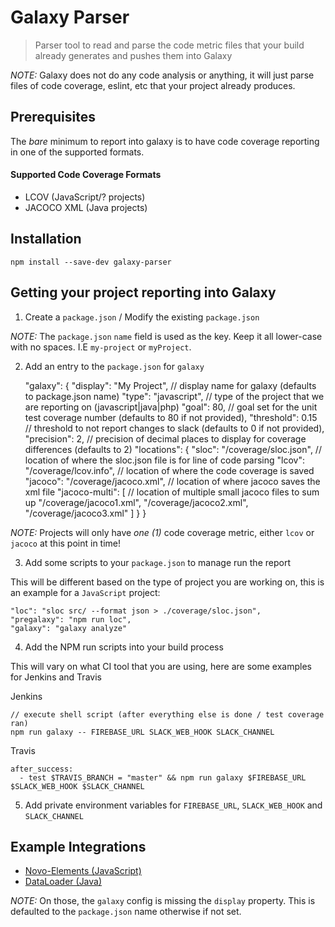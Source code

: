 # Galaxy Parser

> Parser tool to read and parse the code metric files that your build already generates and pushes them into Galaxy

*NOTE:* Galaxy does not do any code analysis or anything, it will just parse files of code coverage, eslint, etc that your project already produces.

## Prerequisites

The *bare* minimum to report into galaxy is to have code coverage reporting in one of the supported formats.

#### Supported Code Coverage Formats

* LCOV (JavaScript/? projects)
* JACOCO XML (Java projects)

## Installation

    npm install --save-dev galaxy-parser

## Getting your project reporting into Galaxy

1) Create a `package.json` / Modify the existing `package.json`

*NOTE:* The `package.json` `name` field is used as the key. Keep it all lower-case with no spaces. I.E `my-project` or `myProject`.

2) Add an entry to the `package.json` for `galaxy`

    "galaxy": {
        "display": "My Project", // display name for galaxy (defaults to package.json name)
        "type": "javascript", // type of the project that we are reporting on (javascript|java|php)
        "goal": 80, // goal set for the unit test coverage number (defaults to 80 if not provided),
        "threshold": 0.15 // threshold to not report changes to slack (defaults to 0 if not provided),
        "precision": 2, // precision of decimal places to display for coverage differences (defaults to 2)
        "locations": {
          "sloc": "/coverage/sloc.json", // location of where the sloc.json file is for line of code parsing
          "lcov": "/coverage/lcov.info", // location of where the code coverage is saved
          "jacoco": "/coverage/jacoco.xml", // location of where jacoco saves the xml file
          "jacoco-multi": [ // location of multiple small jacoco files to sum up
            "/coverage/jacoco1.xml",
            "/coverage/jacoco2.xml",
            "/coverage/jacoco3.xml"
          ]
        }
    }

*NOTE:* Projects will only have *one (1)* code coverage metric, either `lcov` or `jacoco` at this point in time!

3) Add some scripts to your `package.json` to manage run the report

This will be different based on the type of project you are working on, this is an example for a `JavaScript` project:

    "loc": "sloc src/ --format json > ./coverage/sloc.json",
    "pregalaxy": "npm run loc",
    "galaxy": "galaxy analyze"

4) Add the NPM run scripts into your build process

This will vary on what CI tool that you are using, here are some examples for Jenkins and Travis

Jenkins

    // execute shell script (after everything else is done / test coverage ran)
    npm run galaxy -- FIREBASE_URL SLACK_WEB_HOOK SLACK_CHANNEL

Travis

    after_success:
      - test $TRAVIS_BRANCH = "master" && npm run galaxy $FIREBASE_URL $SLACK_WEB_HOOK $SLACK_CHANNEL

5) Add private environment variables for `FIREBASE_URL`, `SLACK_WEB_HOOK` and `SLACK_CHANNEL`

## Example Integrations

* [Novo-Elements (JavaScript)](https://github.com/bullhorn/novo-elements/commit/3de0a2032a7c0f96655f3bd0df2d7ee8dc3c7950)
* [DataLoader (Java)](https://github.com/bullhorn/dataloader/commit/7d8e53bc669d7b64717f05353e9d8a4fd862bb40)

*NOTE:* On those, the `galaxy` config is missing the `display` property. This is defaulted to the `package.json` name otherwise if not set.